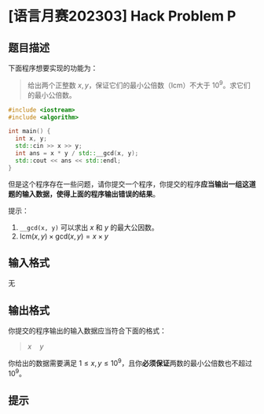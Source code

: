 # [语言月赛202303] Hack Problem P

## 题目描述

下面程序想要实现的功能为：

> 给出两个正整数 $x, y$，保证它们的最小公倍数（$\mathrm{lcm}$）不大于 $10^9$。求它们的最小公倍数。

```cpp
#include <iostream>
#include <algorithm>

int main() {
  int x, y;
  std::cin >> x >> y;
  int ans = x * y / std::__gcd(x, y);
  std::cout << ans << std::endl;
}
```

但是这个程序存在一些问题，请你提交一个程序，你提交的程序**应当输出一组这道题的输入数据，使得上面的程序输出错误的结果**。

提示：
1. `__gcd(x, y)` 可以求出 $x$ 和 $y$ 的最大公因数。
2. $\mathrm{lcm}(x,y)
\times\mathrm{gcd}(x,y)=x
\times y$



## 输入格式

无

## 输出格式

你提交的程序输出的输入数据应当符合下面的格式：

> $x \quad y$

你给出的数据需要满足 $1 \leq x, y \leq 10^9$，且你**必须保证**两数的最小公倍数也不超过 $10^9$。

## 提示


